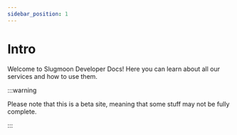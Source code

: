 ```yaml
---
sidebar_position: 1
---
```


# Intro

Welcome to Slugmoon Developer Docs! Here you can learn about all our services and how to use them.

:::warning

Please note that this is a beta site, meaning that some stuff may not be fully complete.

:::